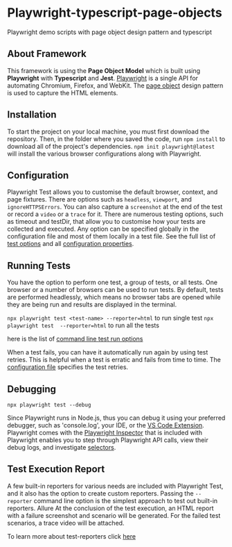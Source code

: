 # Playwright-typescript-page-objects
Playwright demo scripts with page object design pattern and typescript

## About Framework

This framework is using the **Page Object Model** which is built using **Playwright** with **Typescript** and **Jest**. [Playwright](https://github.com/microsoft/playwright) is a single API for automating Chromium, Firefox, and WebKit. The [page object](https://playwright.dev/docs/pom) design pattern is used to capture the HTML elements.

## Installation

To start the project on your local machine, you must first download the repository. Then, in the folder where you saved the code, run `npm install` to download all of the project's dependencies. `npm init playwright@latest` will install the various browser configurations along with Playwright.

## Configuration

Playwright Test allows you to customise the default browser, context, and page fixtures. There are options such as `headless`, `viewport`, and `ignoreHTTPSErrors`. You can also capture a `screenshot` at the end of the test or record a `video` or a `trace` for it. There are numerous testing options, such as timeout and testDir, that allow you to customise how your tests are collected and executed. Any option can be specified globally in the configuration file and most of them locally in a test file.
See the full list of [test options](https://playwright.dev/docs/api/class-testoptions) and all [configuration properties](https://playwright.dev/docs/api/class-testconfig).

## Running Tests

You have the option to perform one test, a group of tests, or all tests. One browser or a number of browsers can be used to run tests. By default, tests are performed headlessly, which means no browser tabs are opened while they are being run and results are displayed in the terminal.

`npx playwright test <test-name> --reporter=html` to run single test
`npx playwright test  --reporter=html` to run all the tests

here is the list of [command line test run options](https://playwright.dev/docs/running-tests#command-line)

When a test fails, you can have it automatically run again by using test retries. This is helpful when a test is erratic and fails from time to time. The [configuration file](https://playwright.dev/docs/test-configuration) specifies the test retries.

## Debugging

`npx playwright test --debug`

Since Playwright runs in Node.js, thus you can debug it using your preferred debugger, such as 'console.log', your IDE, or the [VS Code Extension](https://playwright.dev/docs/getting-started-vscode). Playwright comes with the [Playwright Inspector](https://playwright.dev/docs/debug#playwright-inspector) that is included with Playwright enables you to step through Playwright API calls, view their debug logs, and investigate [selectors](https://playwright.dev/docs/selectors).

## Test Execution Report

A few built-in reporters for various needs are included with Playwright Test, and it also has the option to create custom reporters. Passing the `--reporter` command line option is the simplest approach to test out built-in reporters. Allure At the conclusion of the test execution, an HTML report with a failure screenshot and scenario will be generated. For the failed test scenarios, a trace video will be attached.

To learn more about test-reporters click [here](https://playwright.dev/docs/test-reporters)
